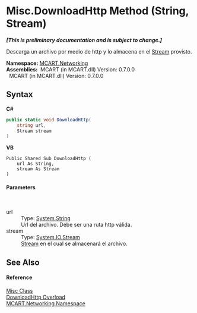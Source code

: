 # Misc.DownloadHttp Method (String, Stream)
 _**\[This is preliminary documentation and is subject to change.\]**_

Descarga un archivo por medio de http y lo almacena en el <a href="http://msdn2.microsoft.com/es-es/library/8f86tw9e" target="_blank">Stream</a> provisto.

**Namespace:**&nbsp;<a href="c6445fcc-8709-dc3e-4d6b-f87f79cbd982">MCART.Networking</a><br />**Assemblies:**&nbsp;&nbsp;MCART (in MCART.dll) Version: 0.7.0.0<br />&nbsp;&nbsp;MCART (in MCART.dll) Version: 0.7.0.0<br />

## Syntax

**C#**<br />
``` C#
public static void DownloadHttp(
	string url,
	Stream stream
)
```

**VB**<br />
``` VB
Public Shared Sub DownloadHttp ( 
	url As String,
	stream As Stream
)
```


#### Parameters
&nbsp;<dl><dt>url</dt><dd>Type: <a href="http://msdn2.microsoft.com/es-es/library/s1wwdcbf" target="_blank">System.String</a><br />Url del archivo. Debe ser una ruta http válida.</dd><dt>stream</dt><dd>Type: <a href="http://msdn2.microsoft.com/es-es/library/8f86tw9e" target="_blank">System.IO.Stream</a><br /><a href="http://msdn2.microsoft.com/es-es/library/8f86tw9e" target="_blank">Stream</a> en el cual se almacenará el archivo.</dd></dl>

## See Also


#### Reference
<a href="01881faa-5da8-f3c1-6dac-3498a8eed917">Misc Class</a><br /><a href="0bebcb60-4918-814c-0fc2-32267b923f6d">DownloadHttp Overload</a><br /><a href="c6445fcc-8709-dc3e-4d6b-f87f79cbd982">MCART.Networking Namespace</a><br />